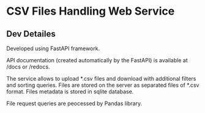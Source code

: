 # CSV Files Handling Web Service

## Dev Detailes

Developed using FastAPI framework. 

API documentation (created automatically by the FastAPI) is available at /docs or /redocs.

The service allows to upload *.csv files and download with additional filters and sorting queries.
Files are stored on the server as separated files of *.csv format. Files metadata is stored in sqlite database.

File request queries are peocessed by Pandas library.
